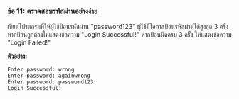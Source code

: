 ### ข้อ 11: ตรวจสอบรหัสผ่านอย่างง่าย

เขียนโปรแกรมที่ให้ผู้ใช้ป้อนรหัสผ่าน "password123" ผู้ใช้มีโอกาสป้อนรหัสผ่านได้สูงสุด 3 ครั้ง หากป้อนถูกต้องให้แสดงข้อความ "Login Successful!" หากป้อนผิดครบ 3 ครั้ง ให้แสดงข้อความ "Login Failed!"

**ตัวอย่าง:**

```
Enter password: wrong
Enter password: againwrong
Enter password: password123
Login Successful!

```